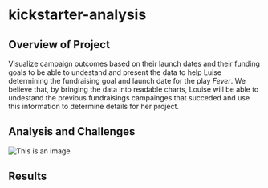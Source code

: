 # kickstarter-analysis

## Overview of Project
Visualize campaign outcomes based on their launch dates and their funding goals to be able to undestand and present the data to help Luise determining the fundraising goal and launch date for the play *Fever*. We believe that, by bringing the data into readable charts, Louise will be able to undestand the previous fundraisings campainges that succeded and use this information to determine details for her project.

## Analysis and Challenges

![This is an image](../blob/main/assets/images/Outcomes_vs_Goals.png)

## Results
